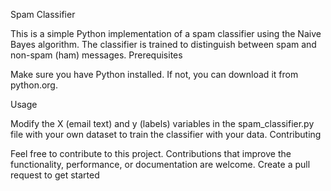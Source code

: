 Spam Classifier

This is a simple Python implementation of a spam classifier using the Naive Bayes algorithm. The classifier is trained to distinguish between spam and non-spam (ham) messages.
Prerequisites

Make sure you have Python installed. If not, you can download it from python.org.

Usage

Modify the X (email text) and y (labels) variables in the spam_classifier.py file with your own dataset to train the classifier with your data.
Contributing

Feel free to contribute to this project. Contributions that improve the functionality, performance, or documentation are welcome. Create a pull request to get started
